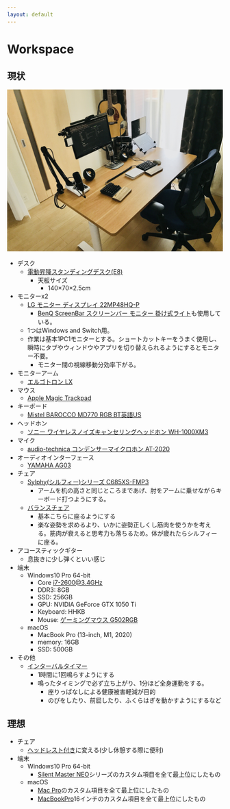 ```yaml
---
layout: default
---
```


# Workspace
## 現状

![workspace](/assets/images/workspace.jpg)

- デスク
  - [電動昇降スタンディングデスク(E8)](https://flexispot.jp/e8-bamboo.html)
    - 天板サイズ
      - 140×70×2.5cm
- モニターx2
  - [LG モニター ディスプレイ 22MP48HQ-P](https://amzn.to/3FimHru)
    - [BenQ ScreenBar スクリーンバー モニター 掛け式ライト](https://amzn.to/3p71Fqf)も使用している。
  - 1つはWindows and Switch用。
  - 作業は基本1PC1モニターとする。ショートカットキーをうまく使用し、瞬時にタブやウィンドウやアプリを切り替えられるようにするとモニター不要。
    - モニター間の視線移動分効率下がる。
- モニターアーム
  - [エルゴトロン LX](https://amzn.to/3yCN6xG)
- マウス
  - [Apple Magic Trackpad](https://amzn.to/3zQfS0P)
- キーボード
  - [Mistel BAROCCO MD770 RGB BT英語US](https://amzn.to/3zwQ6yn)
- ヘッドホン
  - [ソニー ワイヤレスノイズキャンセリングヘッドホン WH-1000XM3](https://amzn.to/3yELljU)
- マイク
  - [audio-technica コンデンサーマイクロホン AT-2020](https://amzn.to/3p48WqT)
- オーディオインターフェース
  - [YAMAHA AG03](https://amzn.to/3e36KK4)
- チェア
  - [Sylphy(シルフィー)シリーズ C685XS-FMP3](https://www.kagg.jp/office-chairs/okamura/11562/67482/)
    - アームを机の高さと同じところまであげ、肘をアームに乗せながらキーボード打つようにする。
  - [バランスチェア](https://amzn.to/327uCtB)
    - 基本こちらに座るようにする
    - 楽な姿勢を求めるより、いかに姿勢正しくし筋肉を使うかを考える。筋肉が衰えると思考力も落ちるため。体が疲れたらシルフィーに座る。
- アコースティックギター
  - 息抜きに少し弾くといい感じ
- 端末
  - Windows10 Pro 64-bit
    - Core i7-2600@3.4GHz
    - DDR3: 8GB
    - SSD: 256GB 
    - GPU: NVIDIA GeForce GTX 1050 Ti
    - Keyboard: HHKB
    - Mouse: [ゲーミングマウス G502RGB](https://amzn.to/3GPZb5I)
  - macOS
    - MacBook Pro (13-inch, M1, 2020)
    - memory: 16GB
    - SSD: 500GB
- その他
  - [インターバルタイマー](https://amzn.to/3qzSrCi)
    - 1時間に1回鳴らすようにする
    - 鳴ったタイミングで必ず立ち上がり、1分ほど全身運動をする。
      - 座りっぱなしによる健康被害軽減が目的
      - のびをしたり、前屈したり、ふくらはぎを動かすようにするなど

## 理想

- チェア
  - [ヘッドレスト付き](https://amzn.to/3p54QPt)に変える(少し休憩する際に便利)
- 端末
  - Windows10 Pro 64-bit
    - [Silent Master NEO](https://www.sycom.co.jp/bto/silent/)シリーズのカスタム項目を全て最上位にしたもの
  - macOS
    - [Mac Pro](https://www.apple.com/mac-pro/)のカスタム項目を全て最上位にしたもの
    - [MacBookPro](https://www.apple.com/macbook-pro/)16インチのカスタム項目を全て最上位にしたもの
